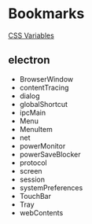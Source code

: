 # Bookmarks

[CSS Variables](https://developer.mozilla.org/en-US/docs/Web/CSS/Using_CSS_variables)

## electron

+ BrowserWindow
+ contentTracing
+ dialog
+ globalShortcut
+ ipcMain
+ Menu
+ MenuItem
+ net
+ powerMonitor
+ powerSaveBlocker
+ protocol
+ screen
+ session
+ systemPreferences
+ TouchBar
+ Tray
+ webContents